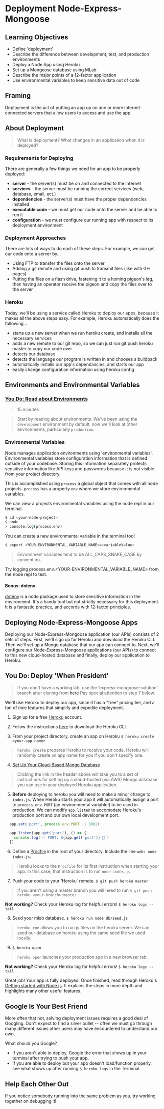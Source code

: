 # Deployment Node-Express-Mongoose

## Learning Objectives

- Define 'deployment'
- Describe the difference between development, test, and production environments
- Deploy a Node App using Heroku
- Set up a Mongoose database using MLab
- Describe the major points of a 12-factor application
- Use environmental variables to keep sensitive data out of code

## Framing

Deployment is the act of putting an app up on one or more internet-connected servers that allow users to access and use the app.

## About Deployment

> What is deployment? What changes in an application when it is deployed?

### Requirements for Deploying

There are generally a few things we need for an app to be properly deployed:

- **server** - the server(s) must be on and connected to the internet
- **services** - the server must be running the correct services (web, database, email, ect.)
- **dependencies** - the server(s) must have the proper dependencies installed
- **executable code** - we must get our code onto the server and be able to run it
- **configuration** - we must configure our running app with respect to its deployment environment

### Deployment Approaches

There are lots of ways to do each of these steps. For example, we can get our code onto a server by...

- Using FTP to transfer the files onto the server
- Adding a git remote and using git push to transmit files (like with GH pages)
- Putting the files on a flash drive, fastening it to a homing pigeon's leg, then having an operator receive the pigeon and copy the files over to the server

### Heroku

Today, we'll be using a service called Heroku to deploy our apps, because it makes all the above steps easy. For example, Heroku automatically does the following...

- starts up a new server when we run heroku create, and installs all the necessary services
- adds a new remote to our git repo, so we can just run git push heroku master to copy our code over
- detects our database
- detects the language our program is written in and chooses a buildpack
- automatically installs our app's dependancies, and starts our app
- easily change configuration information using heroku config

## Environments and Environmental Variables

### [You Do: Read about Environments](about-environments.md)

> 15 minutes

> Start by reading about environments. We've been using the `development` environment by default, now we'll look at other environments, particularly `production`.

### Environmental Variables

Node manages application environments using 'environmental variables'. Environmental variables store configuration information that is defined outside of your codebase. Storing this information separately protects sensitive information like API keys and passwords because it is not visible from your project directory.

This is accomplished using `process` a global object that comes with all node projects. `process` has a property `env` where we store environmental variables.

We can view a projects environmental variables using the node repl in our terminal.

```bash
$ cd <your-node-project>
$ node
> console.log(process.env)
```

You can create a new environmental variable in the terminal too!

```bash
$ export <YOUR-ENVIRONMENTAL_VARIABLE_NAME>=<variableValue>
```

> Environment variables tend to be ALL_CAPS_SNAKE_CASE by convention.

Try logging process.env.<YOUR-ENVIRONMENTAL_VARIABLE_NAME> from the node repl to test.

#### **Bonus: dotenv**

[dotenv](https://github.com/motdotla/dotenv) is a node package used to store sensitive information in the environment. It's a handy tool but not strictly necessary for this deployment. It is a fantastic practice, and accords with [12-factor principles](https://12factor.net/).

## Deploying Node-Express-Mongoose Apps

Deploying our Node-Express-Mongoose application (our APIs) consists of 2 sets of steps. First, we'll sign up for Heroku and download the Heroku CLI. Then we'll set up a Mongo database that our app can connect to. Next, we'll configure our Node-Express-Mongoose applications (our APIs) to connect to this new cloud-hosted database and finally, deploy our application to Heroku.

## You Do: Deploy 'When President'

> If you don't have a working lab, use the 'express-mongoose-solution' branch after cloning from [here](https://git.generalassemb.ly/ga-wdi-exercises/whenpresident) Pay special attention to step 7 below.

We'll use Heroku to deploy our app, since it has a "free" pricing tier, and a ton of nice features that simplify and expedite deployment.

1. Sign up for a free [Heroku](https://www.heroku.com/) account.

2. Follow the instructions [here](https://devcenter.heroku.com/articles/heroku-cli) to download the Heroku CLI.

3. From your project directory, create an app on Heroku `$ heroku create <your-app-name>`

  > `heroku create` prepares Heroku to receive your code. Heroku will randomly create an app name for you if you don't specify one.

4. [Set Up Your Cloud-Based Mongo Database](./mongodb.md)

  > Clicking the link in the header above will take you to a set of instructions for setting up a cloud-hosted (via AWS) Mongo database you can use in your deployed Heroku application.

5. **Before** deploying to heroku you will need to make a minor change to `index.js`. When Heroku starts your app it will automatically assign a port to `process.env.PORT` (an environmental variable!) to be used in production. We can modify `app.listen` to accomodate Heroku's production port and our own local development port.

```js
  app.set('port', process.env.PORT || 3001)

  app.listen(app.get('port'), () => {
    console.log(`✅ PORT: ${app.get('port')} 🌟`)
  })
```

6. Define a [Procfile](https://devcenter.heroku.com/articles/getting-started-with-nodejs#define-a-procfile) in the root of your directory. Include the line `web: node index.js`.

  > Heroku looks to the `Procfile` for its first instruction when starting your app. In this case, that instruction is to run `node index.js`.

7. Push your code to your 'Heroku' remote. `$ git push heroku master`

  > If you aren't using a master branch you will need to run `$ git push heroku <your-branch>:master`

  **Not working?** Check your Heroku log for helpful errors! `$ heroku logs --tail`

8. Seed your mlab database. `$ heroku run node db/seed.js`

  > `heroku run` allows you to run js files on the heroku server. We can seed our database on heroku using the same seed file we used locally.

9. `$ heroku open`

  > `heroku open` launches your production app in a new browser tab.

  **Not working?** Check your Heroku log for helpful errors! `$ heroku logs --tail`

Great job! Your app is fully deployed. Once finished, read through Heroku's [Getting started with Node.js](https://devcenter.heroku.com/articles/getting-started-with-nodejs). It explains the steps in more depth and highlights many other useful features.

## Google Is Your Best Friend

More often that not, solving deployment issues requires a good deal of Googling. Don't expect to find a silver bullet -- often we must go through many different issues other users may have encountered to understand our own.

What should you Google?

- If you aren't able to deploy, Google the error that shows up in your terminal after trying to push your app.
- If you are able to deploy but your app doesn't load/function properly, see what shows up after running `$ heroku logs` in the Terminal.

## Help Each Other Out

If you notice somebody running into the same problem as you, try working together on debugging it!
